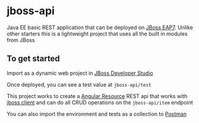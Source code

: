 # jboss-api

Java EE basic REST application that can be deployed on [JBoss EAP7](https://developers.redhat.com/products/eap/download/).  Unlike other starters this is a lightweight project that uses all the built in modules from JBoss

## To get started
Import as a dynamic web project in [JBoss Developer Studio](https://www.redhat.com/en/technologies/jboss-middleware/developer-studio)

Once deployed, you can see a test value at
`jboss-api/test`

This project works to create a [Angular Resource](https://docs.angularjs.org/api/ngResource/service/$resource) REST api that works with [jboss client](https://github.com/mechevarria/jboss-client) and can do all CRUD operations on the `jboss-api/item` endpoint

You can also import the environment and tests as a collection to [Postman](https://www.getpostman.com/)
